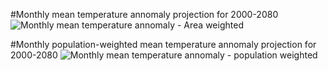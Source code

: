 #Monthly mean temperature annomaly projection for 2000-2080
![Monthly mean temperature annomaly - Area weighted]()


#Monthly population-weighted mean temperature annomaly projection for 2000-2080
![Monthly mean temperature annomaly - population weighted]()

